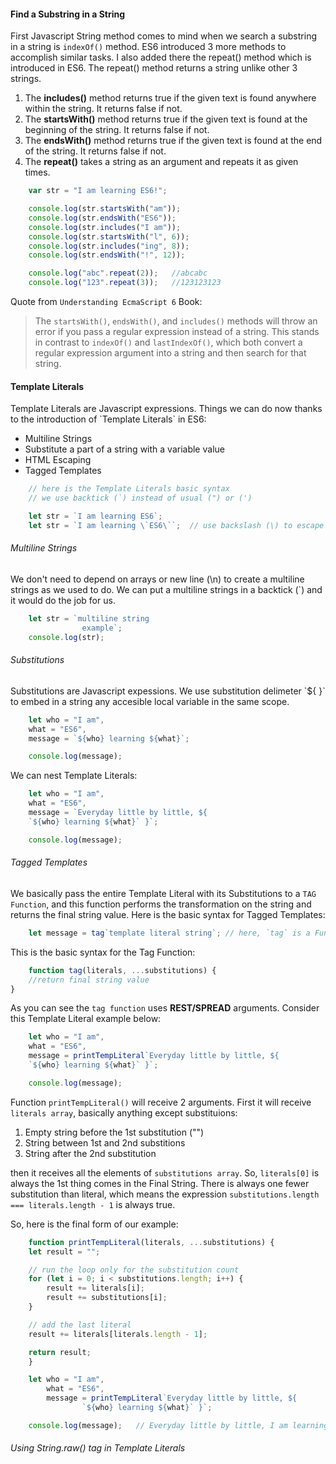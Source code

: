 <h4>Find a Substring in a String</h4>

First Javascript String method comes to mind when we search a substring in a string is `indexOf()` method. ES6 introduced 3 more methods to accomplish similar tasks. I also added there the repeat() method which is introduced in ES6. The repeat() method returns a string unlike other 3 strings.

1. The **includes()** method returns true if the given text is found anywhere within the string. It returns false if not.
2. The **startsWith()** method returns true if the given text is found at the beginning of the string. It returns false if not.
3. The **endsWith()** method returns true if the given text is found at the end of the string. It returns false if not.
4. The **repeat()** takes a string as an argument and repeats it as given times.

```javascript
	var str = "I am learning ES6!";

	console.log(str.startsWith("am"));
	console.log(str.endsWith("ES6"));
	console.log(str.includes("I am"));
	console.log(str.startsWith("l", 6));
	console.log(str.includes("ing", 8));
	console.log(str.endsWith("!", 12));

	console.log("abc".repeat(2));	//abcabc
	console.log("123".repeat(3));	//123123123
```

Quote from `Understanding EcmaScript 6` Book:
> The `startsWith()`, `endsWith()`, and `includes()` methods will throw an error if you pass a regular expression instead of a string. This stands in contrast to `indexOf()` and `lastIndexOf()`, which both convert a regular expression argument into a string and then search for that string.

<h4>Template Literals</h4>
Template Literals are Javascript expressions. Things we can do now thanks to the introduction of `Template Literals` in ES6:

- Multiline Strings
- Substitute a part of a string with a variable value
- HTML Escaping
- Tagged Templates

```javascript
	// here is the Template Literals basic syntax
	// we use backtick (`) instead of usual (") or (')

	let str = `I am learning ES6`;
	let str = `I am learning \`ES6\``;	// use backslash (\) to escape backtick (`)
```
<h6>Multiline Strings</h6>

We don't need to depend on arrays or new line (\n) to create a multiline strings as we used to do. We can put a multiline strings in a backtick (`) and it would do the job for us.
```javascript
	let str = `multiline string
				example`;
	console.log(str);
```
<h6>Substitutions</h6>
Substitutions are Javascript expessions. We use substitution delimeter `${ }` to embed in a string any accesible local variable in the same scope.

```javascript
	let who = "I am", 
	what = "ES6", 
	message = `${who} learning ${what}`;

	console.log(message);
```

We can nest Template Literals:

```javascript
	let who = "I am", 
	what = "ES6", 
	message = `Everyday little by little, ${ 
	`${who} learning ${what}` }`;

	console.log(message);
```

<h6>Tagged Templates</h6>

We basically pass the entire Template Literal with its Substitutions to a `TAG Function`, and this function performs the transformation on the string and returns the final string value. Here is the basic syntax for Tagged Templates:

```javascript
	let message = tag`template literal string`;	// here, `tag` is a Function
```

This is the basic syntax for the Tag Function:

```javascript
	function tag(literals, ...substitutions) {
	//return final string value
}
```
As you can see the `tag function` uses **REST/SPREAD** arguments. Consider this Template Literal example below:

```javascript
	let who = "I am", 
	what = "ES6", 
	message = printTempLiteral`Everyday little by little, ${ 
	`${who} learning ${what}` }`;

	console.log(message);
```

Function `printTempLiteral()` will receive 2 arguments. First it will receive `literals array`, basically anything except substituions:

1. Empty string before the 1st substitution ("")
2. String between 1st and 2nd substitions
3. String after the 2nd substitution

then it receives all the elements of `substitutions array`.
So, `literals[0]` is always the 1st thing comes in the Final String. There is always one fewer substitution than literal, which means the expression `substitutions.length === literals.length - 1` is always true.

So, here is the final form of our example:

```javascript
	function printTempLiteral(literals, ...substitutions) {
    let result = "";

    // run the loop only for the substitution count
    for (let i = 0; i < substitutions.length; i++) {
        result += literals[i];
        result += substitutions[i];
    }

    // add the last literal
    result += literals[literals.length - 1];

    return result;
	}

	let who = "I am", 
		what = "ES6", 
		message = printTempLiteral`Everyday little by little, ${ 
				`${who} learning ${what}` }`;

	console.log(message);	// Everyday little by little, I am learning ES6
```

<h6>Using String.raw() tag in Template Literals</h6>
